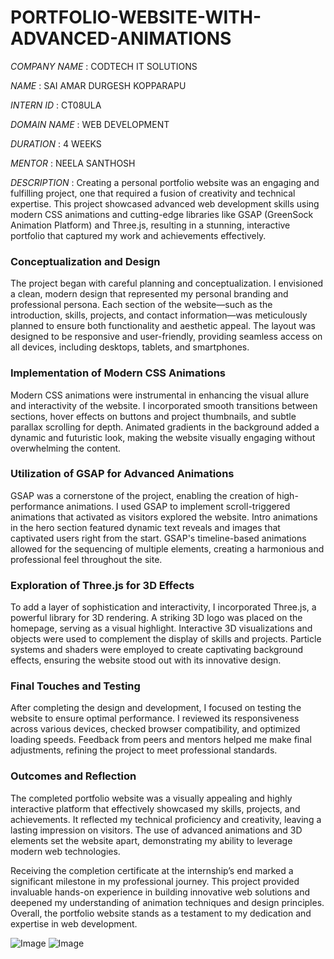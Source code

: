 # PORTFOLIO-WEBSITE-WITH-ADVANCED-ANIMATIONS

*COMPANY NAME* : CODTECH IT SOLUTIONS

*NAME* : SAI AMAR DURGESH KOPPARAPU

*INTERN ID* : CT08ULA

*DOMAIN NAME* : WEB DEVELOPMENT

*DURATION* : 4 WEEKS

*MENTOR* : NEELA SANTHOSH

*DESCRIPTION* : 
Creating a personal portfolio website was an engaging and fulfilling project, one that required a fusion of creativity and technical expertise. This project showcased advanced web development skills using modern CSS animations and cutting-edge libraries like GSAP (GreenSock Animation Platform) and Three.js, resulting in a stunning, interactive portfolio that captured my work and achievements effectively.

### Conceptualization and Design
The project began with careful planning and conceptualization. I envisioned a clean, modern design that represented my personal branding and professional persona. Each section of the website—such as the introduction, skills, projects, and contact information—was meticulously planned to ensure both functionality and aesthetic appeal. The layout was designed to be responsive and user-friendly, providing seamless access on all devices, including desktops, tablets, and smartphones.

### Implementation of Modern CSS Animations
Modern CSS animations were instrumental in enhancing the visual allure and interactivity of the website. I incorporated smooth transitions between sections, hover effects on buttons and project thumbnails, and subtle parallax scrolling for depth. Animated gradients in the background added a dynamic and futuristic look, making the website visually engaging without overwhelming the content.

### Utilization of GSAP for Advanced Animations
GSAP was a cornerstone of the project, enabling the creation of high-performance animations. I used GSAP to implement scroll-triggered animations that activated as visitors explored the website. Intro animations in the hero section featured dynamic text reveals and images that captivated users right from the start. GSAP's timeline-based animations allowed for the sequencing of multiple elements, creating a harmonious and professional feel throughout the site.

### Exploration of Three.js for 3D Effects
To add a layer of sophistication and interactivity, I incorporated Three.js, a powerful library for 3D rendering. A striking 3D logo was placed on the homepage, serving as a visual highlight. Interactive 3D visualizations and objects were used to complement the display of skills and projects. Particle systems and shaders were employed to create captivating background effects, ensuring the website stood out with its innovative design.

### Final Touches and Testing
After completing the design and development, I focused on testing the website to ensure optimal performance. I reviewed its responsiveness across various devices, checked browser compatibility, and optimized loading speeds. Feedback from peers and mentors helped me make final adjustments, refining the project to meet professional standards.

### Outcomes and Reflection
The completed portfolio website was a visually appealing and highly interactive platform that effectively showcased my skills, projects, and achievements. It reflected my technical proficiency and creativity, leaving a lasting impression on visitors. The use of advanced animations and 3D elements set the website apart, demonstrating my ability to leverage modern web technologies.

Receiving the completion certificate at the internship’s end marked a significant milestone in my professional journey. This project provided invaluable hands-on experience in building innovative web solutions and deepened my understanding of animation techniques and design principles. Overall, the portfolio website stands as a testament to my dedication and expertise in web development.

![Image](https://github.com/user-attachments/assets/3543dd74-aae6-4e87-98d7-09bc6b9d78ce)
![Image](https://github.com/user-attachments/assets/b3a622dd-fad3-442f-8574-8aa51228b67e)

